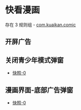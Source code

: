 # 快看漫画

存在 3 规则组 - [com.kuaikan.comic](/src/apps/com.kuaikan.comic.ts)

## 开屏广告

## 关闭青少年模式弹窗

- [快照-0](https://i.gkd.li/import/import/12565678)

## 漫画界面-底部广告弹窗

- [快照-0](https://i.gkd.li/import/import/12910268)
